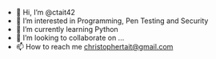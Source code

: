 - 👋 Hi, I’m @ctait42
- 👀 I’m interested in Programming, Pen Testing and Security
- 🌱 I’m currently learning Python
- 💞️ I’m looking to collaborate on ...
- 📫 How to reach me christophertait@gmail.com

<!---
ctait42/ctait42 is a ✨ special ✨ repository because its `README.md` (this file) appears on your GitHub profile.
You can click the Preview link to take a look at your changes.
--->
